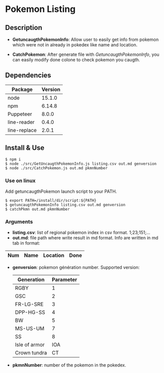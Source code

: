 # Pokemon Listing

## Description

- **GetuncaugthPokemonInfo**: Allow user to easily get info from pokemon which were not in already in pokedex like name and location.

- **CatchPokemon**: After generate file with _GetuncaugthPokemonInfo_, you can easily modify done colone to check pokemon you caugth.

## Dependencies

| Package      | Version |
| ------------ | ------- |
| node         | 15.1.0  |
| npm          | 6.14.8  |
| Puppeteer    | 8.0.0   |
| line-reader  | 0.4.0   |
| line-replace | 2.0.1   |

## Install & Use

```
$ npm i
$ node ./src/GetUncaugthPokemonInfo.js listing.csv out.md genversion
$ node ./src/CatchPokemon.js out.md pkmnNumber

```

### Use on linux

Add getuncaugthPokemon launch script to your PATH.

```
$ export PATH=/install/dir/script:${PATH}
$ getuncaugthPokemonInfo listing.csv out.md genversion
$ catchPkmn out.md pkmnNumber

```

### Arguments

- **listing.csv**: list of regional pokemon index in csv format. 1;23;151;...
- **out.md**: file path where write result in md format. Info are written in md tab in format:

| Num | Name | Location | Done |
| --- | ---- | -------- | ---- |

- **genversion**: pokemon génération number.
  Supported version:

  | Generation    | Parameter |
  | ------------- | --------- |
  | RGBY          | 1         |
  | GSC           | 2         |
  | FR-LG-SRE     | 3         |
  | DPP-HG-SS     | 4         |
  | BW            | 5         |
  | MS-US-UM      | 7         |
  | SS            | 8         |
  | Isle of armor | IOA       |
  | Crown tundra  | CT        |

- **pkmnNumber**: number of the pokemon in the pokedex.
